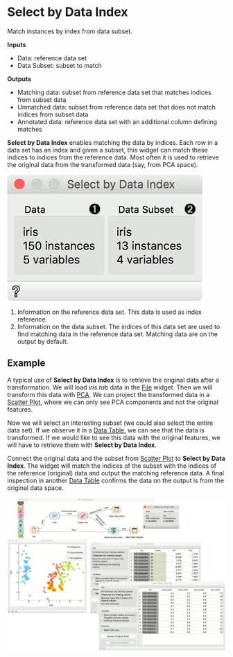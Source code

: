 Select by Data Index
====================

Match instances by index from data subset.

**Inputs**

- Data: reference data set
- Data Subset: subset to match

**Outputs**

- Matching data: subset from reference data set that matches indices from subset data
- Unmatched data: subset from reference data set that does not match indices from subset data
- Annotated data: reference data set with an additional column defining matches

**Select by Data Index** enables matching the data by indices. Each row in a data set has an index and given a subset, this widget can match these indices to indices from the reference data. Most often it is used to retrieve the original data from the transformed data (say, from PCA space).

![](images/Select-by-Data-Index-stamped.png)

1. Information on the reference data set. This data is used as index reference.
2. Information on the data subset. The indices of this data set are used to find matching data in the reference data set. Matching data are on the output by default.

Example
-------

A typical use of **Select by Data Index** is to retrieve the original data after a transformation. We will load *iris.tab* data in the [File](../data/file.md) widget. Then we will transform this data with [PCA](../unsupervised/PCA.md). We can project the transformed data in a [Scatter Plot](../visualize/scatterplot.md), where we can only see PCA components and not the original features.

Now we will select an interesting subset (we could also select the entire data set). If we observe it in a [Data Table](../data/datatable.md), we can see that the data is transformed. If we would like to see this data with the original features, we will have to retrieve them with **Select by Data Index**.

Connect the original data and the subset from [Scatter Plot](../visualize/scatterplot.md) to **Select by Data Index**. The widget will match the indices of the subset with the indices of the reference (original) data and output the matching reference data. A final inspection in another [Data Table](../data/datatable.md) confirms the data on the output is from the original data space.

![](images/Select-by-Data-Index-Example1.png)
